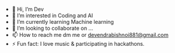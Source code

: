 - 👋 Hi, I’m Dev
- 👀 I’m interested in Coding and AI
- 🌱 I’m currently learning Machine learning
- 💞️ I’m looking to collaborate on ...
- 📫 How to reach me dm me or devendrabishnoi881@gmail.com
- ⚡ Fun fact: I love music & participating in hackathons.

<!---
DEV7879/DEV7879 is a ✨ special ✨ repository because its `README.md` (this file) appears on your GitHub profile.
You can click the Preview link to take a look at your changes.
--->
